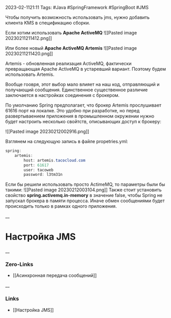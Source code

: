 2023-02-1121:11
Tags: #Java #SpringFramework #SpringBoot #JMS

Чтобы получить возможность использовать jms, нужно добавить клиента KMS в спецификацию сборки. 

Если хотим использовать **Apache ActiveMQ**
![[Pasted image 20230211211412.png]]

Или более новый **Apache ActiveMQ Artemis**
![[Pasted image 20230211211420.png]]

Artemis - обновленная реализация ActiveMQ, фактически превращающая Apache ActiveMQ в устаревший вариант. Поэтому будем использовать Artemis.

Вообще гоовря, этот выбор мало влияет на наш код, отправляющий и получающий сообщения. Единственное существенное различие заключается в настройках соединения с брокером.

По умолчанию Spring предполагает, что брокер Artemis прослушивает 61616 порт на локалке. Это удобно при разработке, но перед развертываением приложения в промышленном окружении нужно будет настроить несколько свойтств, описывающих доступ к брокеру:

![[Pasted image 20230212002916.png]]

Взглянем на следующую запись в файле propetries.yml:
```java
spring:
	artemis:
		host: artemis.tacocloud.com
		port: 61617
		user: tacoweb
		password: l3tm31n
```

Если бы решили использовать просто ActimeMQ, то параметры были бы такими:
![[Pasted image 20230212003104.png]]
Также стоит установить свойство **spring.activemq.in-memory** в значение false, чтобы Spring не запускал брокера в памяти процесса. Иначе обмен сообщениями будет происходить только в рамках одного приложения.



__
# Настройка JMS

__
### Zero-Links
- [[Асинхронная передача сообщений]]

__
### Links
- [[Настройка JMS]]

